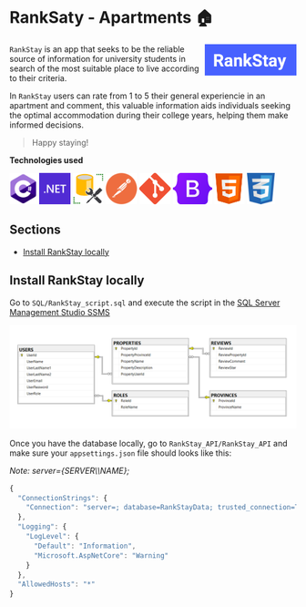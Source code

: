 # RankSaty - Apartments 🏠

<img src="README/rankstay.png" align="right" height="55px" />

`RankStay` is an app that seeks to be the reliable source of information for university students in search of the most suitable place to live according to their criteria.

In `RankStay` users can rate from 1 to 5 their general experiencie in an apartment and comment, this valuable information aids individuals seeking the optimal accommodation during their college years, helping them make informed decisions.

> Happy staying!

**Technologies used**

<a href="https://dotnet.microsoft.com/en-us/learn/csharp" title="C#"><img src="README/csharp.png" height="55px"/></a>
<a href="https://dotnet.microsoft.com/en-us/" title=".NET"><img src="README/dotnet.png" height="55px"/></a>
<a href="https://learn.microsoft.com/en-us/sql/ssms/sql-server-management-studio-ssms?view=sql-server-ver16" title="SQL Server Management Studio SSMS"><img src="README/sql.png" height="55px"/></a>
<a href="https://www.postman.com/" title="Postman"><img src="README/postman.png" height="55px"/></a>
<a href="https://git-scm.com/" title="Git"><img src="README/git.png" height="55px"/></a>
<a href="https://getbootstrap.com/" title="Bootstrap"><img src="README/bootstrap.png" height="55px"/></a>
<a href="https://www.w3schools.com/html/" title="HTML"><img src="README/html.png" height="55px"/></a>
<a href="https://www.w3schools.com/css/" title="CSS"><img src="README/css.png" height="55px"/></a>

## Sections

- [Install RankStay locally](#install-rankstay-locally)

## Install RankStay locally

Go to `SQL/RankStay_script.sql` and execute the script in the <a href="https://learn.microsoft.com/en-us/sql/ssms/sql-server-management-studio-ssms?view=sql-server-ver16">SQL Server Management Studio SSMS</a>

<img src="README/rankstaydata.png" title="RankStay database" />

Once you have the database locally, go to `RankStay_API/RankStay_API` and make sure your `appsettings.json` file should looks like this:

*Note: server={SERVER\\\NAME};*

```js
{
  "ConnectionStrings": {
    "Connection": "server=; database=RankStayData; trusted_connection=True"
  },
  "Logging": {
    "LogLevel": {
      "Default": "Information",
      "Microsoft.AspNetCore": "Warning"
    }
  },
  "AllowedHosts": "*"
}
```
